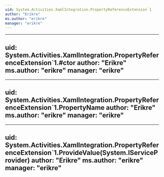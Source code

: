 ```yaml
---
uid: System.Activities.XamlIntegration.PropertyReferenceExtension`1
author: "Erikre"
ms.author: "erikre"
manager: "erikre"
---
```


---
uid: System.Activities.XamlIntegration.PropertyReferenceExtension`1.#ctor
author: "Erikre"
ms.author: "erikre"
manager: "erikre"
---

---
uid: System.Activities.XamlIntegration.PropertyReferenceExtension`1.PropertyName
author: "Erikre"
ms.author: "erikre"
manager: "erikre"
---

---
uid: System.Activities.XamlIntegration.PropertyReferenceExtension`1.ProvideValue(System.IServiceProvider)
author: "Erikre"
ms.author: "erikre"
manager: "erikre"
---

